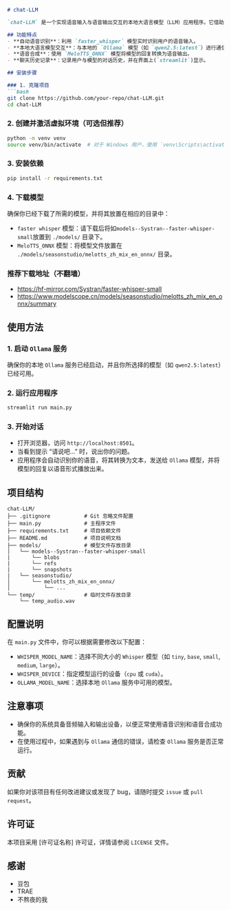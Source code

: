 ```markdown
# chat-LLM

`chat-LLM` 是一个实现语音输入与语音输出交互的本地大语言模型（LLM）应用程序。它借助语音识别技术将用户的语音转换为文本，再利用本地大语言模型生成回复，并通过语音合成技术将回复以语音形式输出，实现音频到音频的交互。

## 功能特点
- **自动语音识别**：利用 `faster_whisper` 模型实时识别用户的语音输入。
- **本地大语言模型交互**：与本地的 `Ollama` 模型（如 `qwen2.5:latest`）进行通信，获取文本回复。
- **语音合成**：使用 `MeloTTS_ONNX` 模型将模型的回复转换为语音输出。
- **聊天历史记录**：记录用户与模型的对话历史，并在界面上(`streamlit`)显示。

## 安装步骤

### 1. 克隆项目
```bash
git clone https://github.com/your-repo/chat-LLM.git
cd chat-LLM
```

### 2. 创建并激活虚拟环境（可选但推荐）
```bash
python -m venv venv
source venv/bin/activate  # 对于 Windows 用户，使用 `venv\Scripts\activate`
```

### 3. 安装依赖
```bash
pip install -r requirements.txt
```

### 4. 下载模型
确保你已经下载了所需的模型，并将其放置在相应的目录中：
- `faster whisper` 模型：请下载后将如`models--Systran--faster-whisper-small`放置到 `./models/` 目录下。
- `MeloTTS_ONNX` 模型：将模型文件放置在 `./models/seasonstudio/melotts_zh_mix_en_onnx/` 目录。

### 推荐下载地址（不翻墙）
- https://hf-mirror.com/Systran/faster-whisper-small
- https://www.modelscope.cn/models/seasonstudio/melotts_zh_mix_en_onnx/summary

## 使用方法

### 1. 启动 `Ollama` 服务
确保你的本地 `Ollama` 服务已经启动，并且你所选择的模型（如 `qwen2.5:latest`）已经可用。

### 2. 运行应用程序
```bash
streamlit run main.py
```

### 3. 开始对话
- 打开浏览器，访问 `http://localhost:8501`。
- 当看到提示 “请说吧...” 时，说出你的问题。
- 应用程序会自动识别你的语音，将其转换为文本，发送给 `Ollama` 模型，并将模型的回复以语音形式播放出来。

## 项目结构
```
chat-LLM/
├── .gitignore           # Git 忽略文件配置
├── main.py              # 主程序文件
├── requirements.txt     # 项目依赖文件
├── README.md            # 项目说明文档
├── models/              # 模型文件存放目录
│   └── models--Systran--faster-whisper-small
|       └── blobs
|       └── refs
|       └── snapshots       
|   └── seasonstudio/
│       └── melotts_zh_mix_en_onnx/
│           └── ...
└── temp/                # 临时文件存放目录
    └── temp_audio.wav
```

## 配置说明
在 `main.py` 文件中，你可以根据需要修改以下配置：
- `WHISPER_MODEL_NAME`：选择不同大小的 `Whisper` 模型（如 `tiny`, `base`, `small`, `medium`, `large`）。
- `WHISPER_DEVICE`：指定模型运行的设备（`cpu` 或 `cuda`）。
- `OLLAMA_MODEL_NAME`：选择本地 `Ollama` 服务中可用的模型。

## 注意事项
- 确保你的系统具备音频输入和输出设备，以便正常使用语音识别和语音合成功能。
- 在使用过程中，如果遇到与 `Ollama` 通信的错误，请检查 `Ollama` 服务是否正常运行。

## 贡献
如果你对该项目有任何改进建议或发现了 bug，请随时提交 `issue` 或 `pull request`。

## 许可证
本项目采用 [许可证名称] 许可证，详情请参阅 `LICENSE` 文件。

## 感谢
 - 豆包
 - TRAE
 - 不熬夜的我
```

